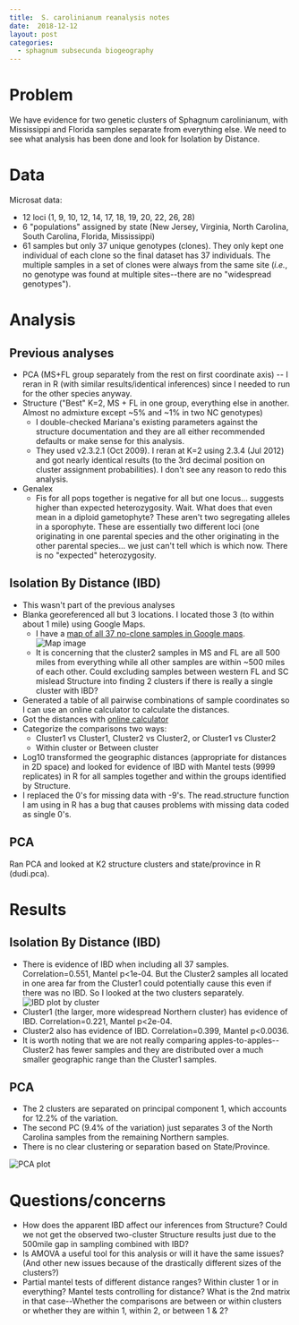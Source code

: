 ```yaml
---
title:  S. carolinianum reanalysis notes
date:  2018-12-12
layout: post
categories:
  - sphagnum subsecunda biogeography
---
```


# Problem

We have evidence for two genetic clusters of Sphagnum carolinianum, with Mississippi and Florida samples separate from everything else. We need to see what analysis has been done and look for Isolation by Distance.

# Data

Microsat data:
  * 12 loci (1, 9, 10, 12, 14, 17, 18, 19, 20, 22, 26, 28)
  * 6 "populations" assigned by state (New Jersey, Virginia, North Carolina, South Carolina, Florida, Mississippi)
  * 61 samples but only 37 unique genotypes (clones). They only kept one individual of each clone so the final dataset has 37 individuals. The multiple samples in a set of clones were always from the same site (_i.e._, no genotype was found at multiple sites--there are no "widespread genotypes").

# Analysis

## Previous analyses
  * PCA (MS+FL group separately from the rest on first coordinate axis) -- I reran in R (with similar results/identical inferences) since I needed to run for the other species anyway.
  * Structure ("Best" K=2, MS + FL in one group, everything else in another. Almost no admixture except ~5% and ~1% in two NC genotypes)
    - I double-checked Mariana's existing parameters against the structure documentation and they are all either recommended defaults or make sense for this analysis.
    - They used v2.3.2.1 (Oct 2009). I reran at K=2 using 2.3.4 (Jul 2012) and got nearly identical results (to the 3rd decimal position on cluster assignment probabilities). I don't see any reason to redo this analysis.
  * Genalex
    - Fis for all pops together is negative for all but one locus... suggests higher than expected heterozygosity.  Wait. What does that even mean in a diploid gametophyte? These aren't two segregating alleles in a sporophyte. These are essentially two different loci (one originating in one parental species and the other originating in the other parental species... we just can't tell which is which now. There is no "expected" heterozygosity.

## Isolation By Distance (IBD)

  * This wasn't part of the previous analyses
  * Blanka georeferenced all but 3 locations. I located those 3 (to within about 1 mile) using Google Maps.
    - I have a [map of all 37 no-clone samples in Google maps][2]. ![Map image][image1]
    - It is concerning that the cluster2 samples in MS and FL are all 500 miles from everything while all other samples are within ~500 miles of each other. Could excluding samples between western FL and SC mislead Structure into finding 2 clusters if there is really a single cluster with IBD?
  * Generated a table of all pairwise combinations of sample coordinates so I can use an online calculator to calculate the distances.
  * Got the distances with [online calculator][1]
  * Categorize the comparisons two ways:
    - Cluster1 vs Cluster1, Cluster2 vs Cluster2, or Cluster1 vs Cluster2
    - Within cluster or Between cluster
  * Log10 transformed the geographic distances (appropriate for distances in 2D space) and looked for evidence of IBD with Mantel tests (9999 replicates) in R for all samples together and within the groups identified by Structure.
  * I replaced the 0's for missing data with -9's. The read.structure function I am using in R has a bug that causes problems with missing data coded as single 0's.

##  PCA

  Ran PCA and looked at K2 structure clusters and state/province in R (dudi.pca).

# Results

## Isolation By Distance (IBD)

  * There is evidence of IBD when including all 37 samples. Correlation=0.551, Mantel p<1e-04. But the Cluster2 samples all located in one area far from the Cluster1 could potentially cause this even if there was no IBD. So I looked at the two clusters separately. ![IBD plot by cluster][image2]
  * Cluster1 (the larger, more widespread Northern cluster) has evidence of IBD. Correlation=0.221, Mantel p<2e-04.
  * Cluster2 also has evidence of IBD. Correlation=0.399, Mantel p<0.0036.
  * It is worth noting that we are not really comparing apples-to-apples--Cluster2 has fewer samples and they are distributed over a much smaller geographic range than the Cluster1 samples.

## PCA

  * The 2 clusters are separated on principal component 1, which accounts for 12.2% of the variation.
  * The second PC (9.4% of the variation) just separates 3 of the North Carolina samples from the remaining Northern samples.
  * There is no clear clustering or separation based on State/Province.

![PCA plot][image3]


# Questions/concerns

  * How does the apparent IBD affect our inferences from Structure? Could we not get the observed two-cluster Structure results just due to the 500mile gap in sampling combined with IBD?
  * Is AMOVA a useful tool for this analysis or will it have the same issues? (And other new issues because of the drastically different sizes of the clusters?)
  * Partial mantel tests of different distance ranges? Within cluster 1 or in everything? Mantel tests controlling for distance? What is the 2nd matrix in that case--Whether the comparisons are between or within clusters or whether they are within 1, within 2, or between 1 & 2?

[image1]: {{site.image_path}}S_carolinianum_site_map.png
[image2]: {{site.image_path}}S_carolinianum_IBD_by_cluster.png
[image3]: {{site.image_path}}S_carolinianum_PCA_plot.png

[1]: http://www.stevemorse.org/nearest/distancebatch.html
[2]: https://drive.google.com/open?id=1cWk3ho2RuQc4NRAgKqdivB_V_C4BtNpd&usp=sharing
